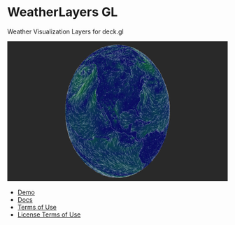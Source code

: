 # WeatherLayers GL

Weather Visualization Layers for deck.gl

<img src="docs/screenshot@2x.jpg" alt="Screenshot" width="640" height="320">

* [Demo](https://demo.weatherlayers.com/)
* [Docs](https://docs.weatherlayers.com/)
* [Terms of Use](https://weatherlayers.com/terms-of-use.html)
* [License Terms of Use](https://weatherlayers.com/license-terms-of-use.html)